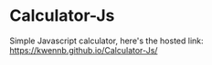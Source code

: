 # Calculator-Js


Simple Javascript calculator, here's the hosted link: https://kwennb.github.io/Calculator-Js/
